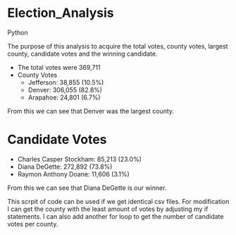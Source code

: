# Election_Analysis
Python

The purpose of this analysis to acquire the total votes, county votes, largest county, candidate votes and the winning candidate.
- The total votes were 369,711
- County Votes
  - Jefferson: 38,855 (10.5%)
  - Denver: 306,055 (82.8%)
  - Arapahoe: 24,801 (6.7%)

From this we can see that Denver was the largest county.

# Candidate Votes
- Charles Casper Stockham: 85,213 (23.0%)
- Diana DeGette: 272,892 (73.8%)
- Raymon Anthony Doane: 11,606 (3.1%)

From this we can see that Diana DeGette is our winner.

This scrpit of code can be used if we get identical csv files. For modification I can get the county with the least amount of votes by adjusting my if statements. I can also add another for loop to get the number of candidate votes per county.
